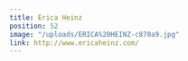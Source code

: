```yaml
---
title: Erica Heinz
position: 52
image: "/uploads/ERICA%20HEINZ-c870a9.jpg"
link: http://www.ericaheinz.com/
---
```



